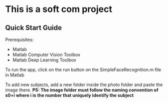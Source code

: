 # This is a soft com project

## Quick Start Guide
Prerequisites:
- Matlab
- Matlab Computer Vision Toolbox
- Matlab Deep Learning Toolbox

To run the app, click on the run button on the SimpleFaceRecognition.m file in Matlab

To add new subjects, add a new folder inside the photo folder and paste the image there.
**PS: The image folder must follow the naming convention of s0+i where i is the number that uniquely identify the subject**

